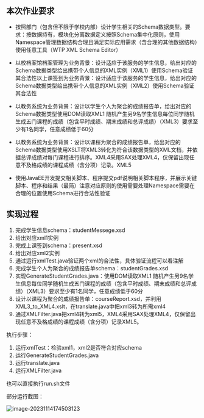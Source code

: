## 本次作业要求



- 按照部门（包含但不限于学校内部）设计学生相关的Schema数据类型。要求：按数据持有，模块化分离数据定义按照Schema集中化原则，使用Namespace管理数据结构合理且满足实际应用需求（含合理的其他数据结构）使用任意工具（WTP XML Schema Editor）

- 以校档案馆档案管理为业务背景：设计适应于该服务的学生信息，给出对应的Schema数据类型给出携带个人信息的XML实例（XML1）使用Schema验证其合法性以上课签到为业务背景：设计适应于该服务的学生信息，给出对应的Schema数据类型给出携带个人信息的XML实例（XML2）使用Schema验证其合法性

- 以教务系统为业务背景：设计以学生个人为聚合的成绩报告单，给出对应的Schema数据类型使用DOM读取XML1 随机产生另9名学生信息每位同学随机生成五门课程的成绩（包含平时成绩、期末成绩和总评成绩）（XML3）要求至少有1名同学，任意成绩低于60分
- 以教务系统为业务背景：设计以课程为聚合的成绩报告单，给出对应的Schema数据类型使用XSLT将XML3转化为符合该数据类型的XML文档，并依据总评成绩对每门课程进行排序。XML4采用SAX处理XML4，仅保留出现任意不及格成绩的课程成绩（含分项）记录。XML5
- 使用JavaEE开发提交相关脚本、程序提交pdf说明相关脚本程序，并展示关键脚本、程序和结果（最简）注意对应原则的使用需要处理Namespace需要在合理的位置使用Schema进行合法性验证



## 实现过程

1. 完成学生信息schema：studentMessege.xsd
2. 给出对应xml1实例
3. 完成上课签到schema：present.xsd
4. 给出对应xml2实例
5. 通过运行xmlTest.java验证两个xml的合法性，具体验证流程可以看注解
6. 完成学生个人为聚合的成绩报告单schema：studentGrades.xsd
7. 实现GenerateStudentGrades.java：使用DOM读取XML1 随机产生另9名学生信息每位同学随机生成五门课程的成绩（包含平时成绩、期末成绩和总评成绩）（XML3）要求至少有1名同学，任意成绩低于60分
8. 设计以课程为聚合的成绩报告单：courseReport.xsd，并利用XML3_to_XML4.xslt，在translate.java中把xml3转为所需xml4
9. 通过XMLFilter.java把xml4转为xml5，XML4采用SAX处理XML4，仅保留出现任意不及格成绩的课程成绩（含分项）记录XML5。



执行步骤：

1. 运行xmlTest：检验xml1，xml2是否符合对应schema
2. 运行GenerateStudentGrades.java
3. 运行translate.java
4. 运行XMLFilter.java

也可以直接执行run.sh文件



部分运行截图：

![image-20231114174503123](C:\Users\wodemaster\AppData\Roaming\Typora\typora-user-images\image-20231114174503123.png)

